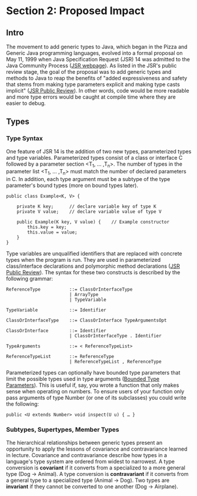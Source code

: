 # Section 2: Proposed Impact

## Intro

The movement to add generic types to Java, which began in the Pizza and Generic Java programming languages, evolved into a formal proposal on May 11, 1999 when Java Specification Request (JSR) 14 was admitted to the Java Community Process ([JSR webpage][2]). As listed in the JSR's public review stage, the goal of the proposal was to add generic types and methods to Java to reap the benefits of "added expressiveness and safety that stems from making type parameters explicit and making type casts implicit" ([JSR Public Review][3]). In other words, code would be more readable and more type errors would be caught at compile time where they are easier to debug. 

## Types

### Type Syntax

One feature of JSR 14 is the addition of two new types, parameterized types and type variables. Parameterized types consist of a class or interface C followed by a parameter section <T<sub>1</sub>, … ,T<sub>n</sub>>. The number of types in the parameter list <T<sub>1</sub>, … ,T<sub>n</sub>> must match the number of declared parameters in C. In addition, each type argument must be a subtype of the type parameter's bound types (more on bound types later). 

	public class Example<K, V> {
	
		private K key;		// declare variable key of type K
		private V value; 	// declare variable value of type V
	
		public Example(K key, V value) {	// Example constructor
			this.key = key;
			this.value = value;
		}
	}

Type variables are unqualified identifiers that are replaced with concrete types when the program is run. They are used in parameterized class/interface declarations and polymorphic method declarations ([JSR Public Review][3]). The syntax for these two constructs is described by the following grammar: 

	ReferenceType      		::= ClassOrInterfaceType                     		| ArrayType                     		| TypeVariable

	TypeVariable			::= Identifier

	ClassOrInterfaceType	::= ClassOrInterface TypeArgumentsOpt

	ClassOrInterface 		::= Identifier
							| ClassOrInterfaceType . Identifier
						
	TypeArguments			::= < ReferenceTypeList>

	ReferenceTypeList		::= ReferenceType
							| ReferenceTypeList , ReferenceType
							
Parameterized types can optionally have bounded type parameters that limit the possible types used in type arguments ([Bounded Type Parameters][4]). This is useful if, say, you wrote a function that only makes sense when operating on numbers. To ensure users of your function only pass arguments of type Number (or one of its subclasses) you could write the following: 

	public <U extends Number> void inspect(U u) { … }  

### Subtypes, Supertypes, Member Types

The hierarchical relationships between generic types present an opportunity to apply the lessons of covariance and contravariance learned in lecture. Covariance and contravariance describe how types in a language's type system are ordered from widest to narrowest. A type conversion is **covariant** if it converts from a specialized to a more general type (Dog -> Animal). A type conversion is **contravariant** if it converts from a general type to a specialized type (Animal -> Dog). Two types are **invariant** if they cannot be converted to one another (Dog -> Airplane). 






























[1]: http://docs.oracle.com/javase/tutorial/java/generics/why.html
[2]: http://www.jcp.org/en/jsr/detail?id=14 
[3]: sources/jsr-14-public-draft/spec8.pdf
[4]: http://docs.oracle.com/javase/tutorial/java/generics/bounded.html

